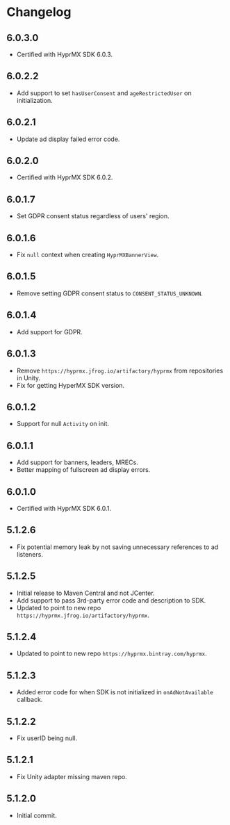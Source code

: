 # Changelog

## 6.0.3.0
* Certified with HyprMX SDK 6.0.3.

## 6.0.2.2
* Add support to set `hasUserConsent` and `ageRestrictedUser` on initialization.

## 6.0.2.1
* Update ad display failed error code.

## 6.0.2.0
* Certified with HyprMX SDK 6.0.2.

## 6.0.1.7
* Set GDPR consent status regardless of users' region.

## 6.0.1.6
* Fix `null` context when creating `HyprMXBannerView`.

## 6.0.1.5
* Remove setting GDPR consent status to `CONSENT_STATUS_UNKNOWN`.

## 6.0.1.4
* Add support for GDPR.

## 6.0.1.3
* Remove `https://hyprmx.jfrog.io/artifactory/hyprmx` from repositories in Unity.
* Fix for getting HyperMX SDK version.

## 6.0.1.2
* Support for null `Activity` on init.

## 6.0.1.1
* Add support for banners, leaders, MRECs.
* Better mapping of fullscreen ad display errors.

## 6.0.1.0
* Certified with HyprMX SDK 6.0.1.

## 5.1.2.6
* Fix potential memory leak by not saving unnecessary references to ad listeners.

## 5.1.2.5
* Initial release to Maven Central and not JCenter.
* Add support to pass 3rd-party error code and description to SDK.
* Updated to point to new repo `https://hyprmx.jfrog.io/artifactory/hyprmx`.

## 5.1.2.4
* Updated to point to new repo `https://hyprmx.bintray.com/hyprmx`.

## 5.1.2.3
* Added error code for when SDK is not initialized in `onAdNotAvailable` callback.

## 5.1.2.2
* Fix userID being null.

## 5.1.2.1
* Fix Unity adapter missing maven repo.

## 5.1.2.0
* Initial commit.
